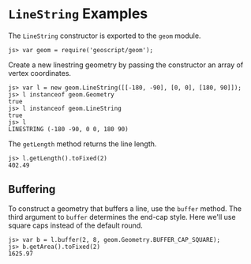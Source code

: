 `LineString` Examples
=====================

The `LineString` constructor is exported to the `geom` module.

    js> var geom = require('geoscript/geom');

Create a new linestring geometry by passing the constructor an array of vertex
coordinates.

    js> var l = new geom.LineString([[-180, -90], [0, 0], [180, 90]]);
    js> l instanceof geom.Geometry
    true
    js> l instanceof geom.LineString
    true
    js> l    
    LINESTRING (-180 -90, 0 0, 180 90)


The `getLength` method returns the line length.

    js> l.getLength().toFixed(2)
    402.49


Buffering
---------

To construct a geometry that buffers a line, use the `buffer` method.  The
third argument to `buffer` determines the end-cap style.  Here we'll use
square caps instead of the default round.

    js> var b = l.buffer(2, 8, geom.Geometry.BUFFER_CAP_SQUARE);
    js> b.getArea().toFixed(2)
    1625.97

